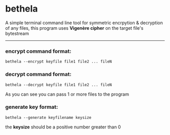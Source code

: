 # bethela

A simple terminal command line tool for symmetric encrpytion & decryption of any files, this program uses **Vigenère cipher** on the target file's bytestream 

----------------------------------------------------

### encrypt command format:

```
bethela --encrypt keyfile file1 file2 ... fileN
```

### decrypt command format:

```
bethela --decrypt keyfile file1 file2 ... fileN
```
As you can see you can pass 1 or more files to the program


### generate key format:

```
bethela --generate keyfilename keysize
```
the **keysize** should be a positive number greater than 0
